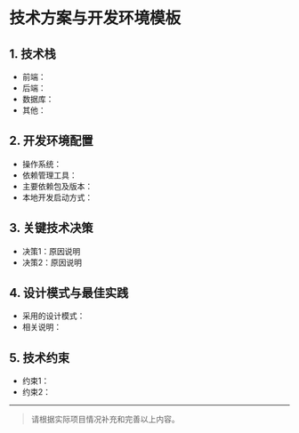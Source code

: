 # 技术方案与开发环境模板

## 1. 技术栈
- 前端：
- 后端：
- 数据库：
- 其他：

## 2. 开发环境配置
- 操作系统：
- 依赖管理工具：
- 主要依赖包及版本：
- 本地开发启动方式：

## 3. 关键技术决策
- 决策1：原因说明
- 决策2：原因说明

## 4. 设计模式与最佳实践
- 采用的设计模式：
- 相关说明：

## 5. 技术约束
- 约束1：
- 约束2：

---

> 请根据实际项目情况补充和完善以上内容。
